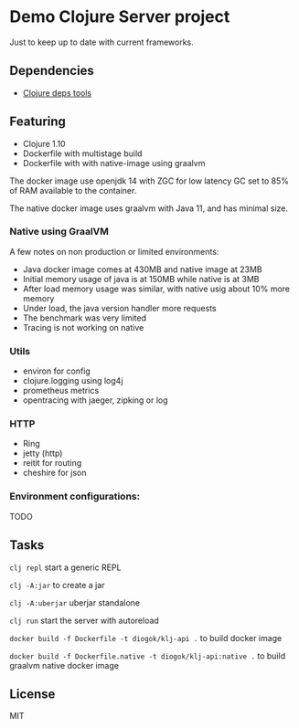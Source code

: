 # Demo Clojure Server project

Just to keep up to date with current frameworks.

## Dependencies

- [Clojure deps tools](https://clojure.org/guides/deps_and_cli)

## Featuring

- Clojure 1.10
- Dockerfile with multistage build
- Dockerfile with with native-image using graalvm

The docker image use openjdk 14 with ZGC for low latency GC set to 85% of RAM available to the container.

The native docker image uses graalvm with Java 11, and has minimal size.

### Native using GraalVM

A few notes on non production or limited environments:

- Java docker image comes at 430MB and native image at 23MB
- Initial memory usage of java is at 150MB while native is at 3MB
- After load memory usage was similar, with native usig about 10% more memory
- Under load, the java version handler more requests
- The benchmark was very limited
- Tracing is not working on native

### Utils

- environ for config
- clojure.logging using log4j
- prometheus metrics
- opentracing with jaeger, zipking or log

### HTTP

- Ring
- jetty (http)
- reitit for routing
- cheshire for json

### Environment configurations:

TODO

## Tasks

`clj repl` start a generic REPL

`clj -A:jar` to create a jar

`clj -A:uberjar` uberjar standalone

`clj run` start the server with autoreload

`docker build -f Dockerfile -t diogok/klj-api .` to build docker image

`docker build -f Dockerfile.native -t diogok/klj-api:native .` to build graalvm native docker image

## License

MIT
